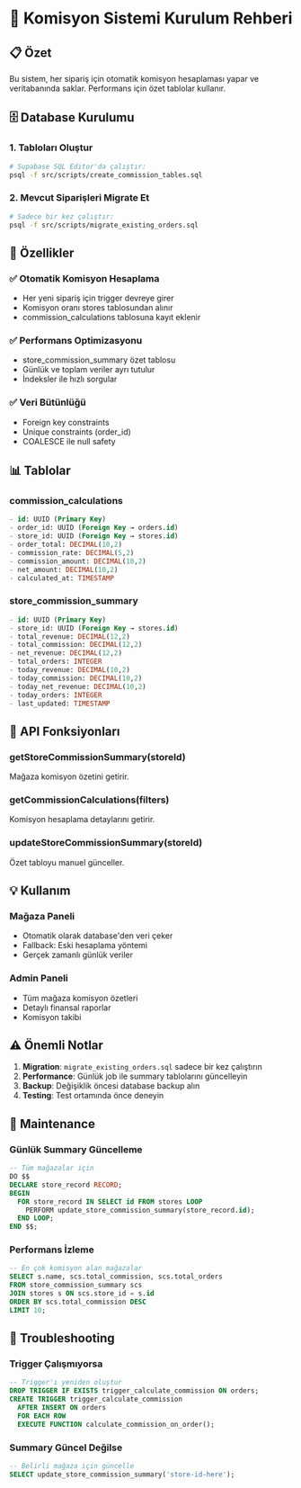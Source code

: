# 🏦 Komisyon Sistemi Kurulum Rehberi

## 📋 Özet
Bu sistem, her sipariş için otomatik komisyon hesaplaması yapar ve veritabanında saklar. Performans için özet tablolar kullanır.

## 🗄️ Database Kurulumu

### 1. Tabloları Oluştur
```bash
# Supabase SQL Editor'da çalıştır:
psql -f src/scripts/create_commission_tables.sql
```

### 2. Mevcut Siparişleri Migrate Et
```bash
# Sadece bir kez çalıştır:
psql -f src/scripts/migrate_existing_orders.sql
```

## 🔧 Özellikler

### ✅ Otomatik Komisyon Hesaplama
- Her yeni sipariş için trigger devreye girer
- Komisyon oranı stores tablosundan alınır
- commission_calculations tablosuna kayıt eklenir

### ✅ Performans Optimizasyonu
- store_commission_summary özet tablosu
- Günlük ve toplam veriler ayrı tutulur
- İndeksler ile hızlı sorgular

### ✅ Veri Bütünlüğü
- Foreign key constraints
- Unique constraints (order_id)
- COALESCE ile null safety

## 📊 Tablolar

### commission_calculations
```sql
- id: UUID (Primary Key)
- order_id: UUID (Foreign Key → orders.id)
- store_id: UUID (Foreign Key → stores.id)
- order_total: DECIMAL(10,2)
- commission_rate: DECIMAL(5,2)
- commission_amount: DECIMAL(10,2)
- net_amount: DECIMAL(10,2)
- calculated_at: TIMESTAMP
```

### store_commission_summary
```sql
- id: UUID (Primary Key)
- store_id: UUID (Foreign Key → stores.id)
- total_revenue: DECIMAL(12,2)
- total_commission: DECIMAL(12,2)
- net_revenue: DECIMAL(12,2)
- total_orders: INTEGER
- today_revenue: DECIMAL(10,2)
- today_commission: DECIMAL(10,2)
- today_net_revenue: DECIMAL(10,2)
- today_orders: INTEGER
- last_updated: TIMESTAMP
```

## 🚀 API Fonksiyonları

### getStoreCommissionSummary(storeId)
Mağaza komisyon özetini getirir.

### getCommissionCalculations(filters)
Komisyon hesaplama detaylarını getirir.

### updateStoreCommissionSummary(storeId)
Özet tabloyu manuel günceller.

## 💡 Kullanım

### Mağaza Paneli
- Otomatik olarak database'den veri çeker
- Fallback: Eski hesaplama yöntemi
- Gerçek zamanlı günlük veriler

### Admin Paneli
- Tüm mağaza komisyon özetleri
- Detaylı finansal raporlar
- Komisyon takibi

## ⚠️ Önemli Notlar

1. **Migration**: `migrate_existing_orders.sql` sadece bir kez çalıştırın
2. **Performance**: Günlük job ile summary tablolarını güncelleyin
3. **Backup**: Değişiklik öncesi database backup alın
4. **Testing**: Test ortamında önce deneyin

## 🔄 Maintenance

### Günlük Summary Güncelleme
```sql
-- Tüm mağazalar için
DO $$
DECLARE store_record RECORD;
BEGIN
  FOR store_record IN SELECT id FROM stores LOOP
    PERFORM update_store_commission_summary(store_record.id);
  END LOOP;
END $$;
```

### Performans İzleme
```sql
-- En çok komisyon alan mağazalar
SELECT s.name, scs.total_commission, scs.total_orders
FROM store_commission_summary scs
JOIN stores s ON scs.store_id = s.id
ORDER BY scs.total_commission DESC
LIMIT 10;
```

## 🐛 Troubleshooting

### Trigger Çalışmıyorsa
```sql
-- Trigger'ı yeniden oluştur
DROP TRIGGER IF EXISTS trigger_calculate_commission ON orders;
CREATE TRIGGER trigger_calculate_commission
  AFTER INSERT ON orders
  FOR EACH ROW
  EXECUTE FUNCTION calculate_commission_on_order();
```

### Summary Güncel Değilse
```sql
-- Belirli mağaza için güncelle
SELECT update_store_commission_summary('store-id-here');
``` 